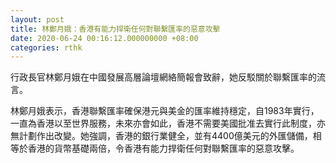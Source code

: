 ```yaml
---
layout: post
title: 林鄭月娥：香港有能力捍衛任何對聯繫匯率的惡意攻擊
date: 2020-06-24 00:16:12.000000000 +08:00
categories: rthk
---
```


行政長官林鄭月娥在中國發展高層論壇網絡簡報會致辭，她反駁關於聯繫匯率的流言。

林鄭月娥表示，香港聯繫匯率確保港元與美金的匯率維持穩定，自1983年實行，一直為香港以至世界服務，未來亦會如此，香港不需要美國批准去實行此制度，亦無計劃作出改變。她強調，香港的銀行業健全，並有4400億美元的外匯儲備，相等於香港的貨幣基礎兩倍，令香港有能力捍衛任何對聯繫匯率的惡意攻擊。
